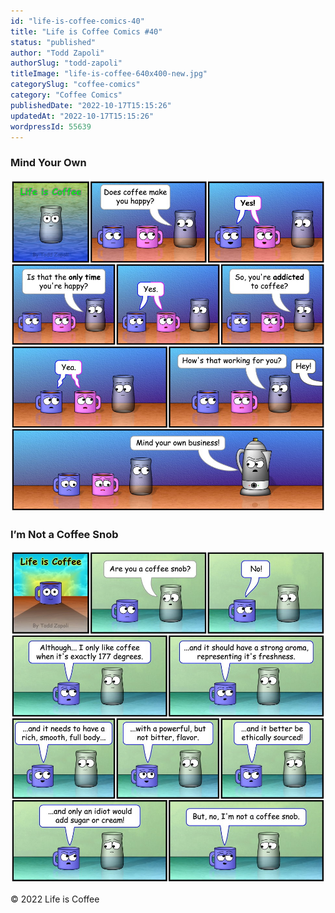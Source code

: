 ```yaml
---
id: "life-is-coffee-comics-40"
title: "Life is Coffee Comics #40"
status: "published"
author: "Todd Zapoli"
authorSlug: "todd-zapoli"
titleImage: "life-is-coffee-640x400-new.jpg"
categorySlug: "coffee-comics"
category: "Coffee Comics"
publishedDate: "2022-10-17T15:15:26"
updatedAt: "2022-10-17T15:15:26"
wordpressId: 55639
---
```


### Mind Your Own

![Mind Your Own](mind-your-own-coffee-comic.jpg)

### I’m Not a Coffee Snob

![Coffee Snob Coffee Comic](not-a-coffee-snob-coffee-comic.jpg "Coffee Snob Coffee Comic")

© 2022 Life is Coffee